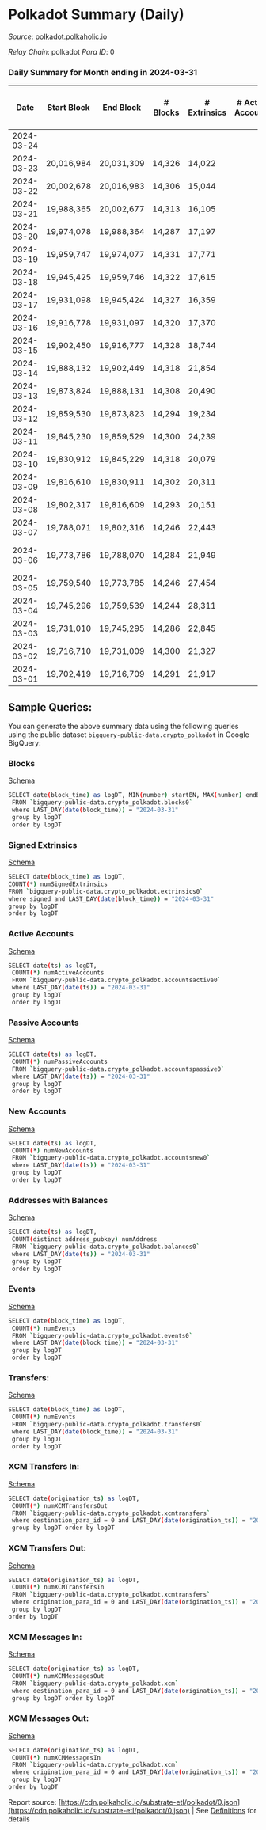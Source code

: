 # Polkadot Summary (Daily)

_Source_: [polkadot.polkaholic.io](https://polkadot.polkaholic.io)

*Relay Chain*: polkadot
*Para ID*: 0



### Daily Summary for Month ending in 2024-03-31


| Date    | Start Block | End Block | # Blocks | # Extrinsics | # Active Accounts | # Passive Accounts | # New Accounts | # Addresses | # Events  | # Transfers ($USD) | # XCM Transfers In ($USD) | # XCM Transfers Out ($USD) | # XCM In | # XCM Out | Issues |
|---------|-------------|-----------|----------|--------------|-------------------|--------------------|----------------|-------------|-----------|--------------------|---------------------------|----------------------------|----------|-----------|--------|
| 2024-03-24 |  |  |  |  |  |  |  |  |  |   |   |   |  |  |  |
| 2024-03-23 | 20,016,984 | 20,031,309 | 14,326 | 14,022 |  |  |  | 1,311,031 | 810,889 | 13,574 ($3.26) |   |   |  |  |  |
| 2024-03-22 | 20,002,678 | 20,016,983 | 14,306 | 15,044 |  |  |  | 1,309,827 | 828,931 | 16,882  |   |   |  |  |  |
| 2024-03-21 | 19,988,365 | 20,002,677 | 14,313 | 16,105 |  |  |  | 1,308,749 | 836,671 | 18,012  |   |   |  |  |  |
| 2024-03-20 | 19,974,078 | 19,988,364 | 14,287 | 17,197 |  |  |  | 1,307,703 | 834,329 | 17,035  |   |   |  |  |  |
| 2024-03-19 | 19,959,747 | 19,974,077 | 14,331 | 17,771 |  |  |  | 1,306,550 | 848,392 | 17,952 ($106.09) |   |   |  |  |  |
| 2024-03-18 | 19,945,425 | 19,959,746 | 14,322 | 17,615 |  |  |  | 1,305,529 | 853,713 | 20,034  |   |   |  |  |  |
| 2024-03-17 | 19,931,098 | 19,945,424 | 14,327 | 16,359 |  |  |  | 1,304,547 | 839,186 | 18,152  |   |   |  |  |  |
| 2024-03-16 | 19,916,778 | 19,931,097 | 14,320 | 17,370 |  |  |  | 1,303,539 | 835,777 | 16,922  |   |   |  |  |  |
| 2024-03-15 | 19,902,450 | 19,916,777 | 14,328 | 18,744 |  |  |  | 1,302,446 | 861,311 | 21,228  |   |   |  |  |  |
| 2024-03-14 | 19,888,132 | 19,902,449 | 14,318 | 21,854 |  |  |  | 1,301,335 | 871,239 | 21,381  |   |   |  |  |  |
| 2024-03-13 | 19,873,824 | 19,888,131 | 14,308 | 20,490 |  |  |  | 1,299,969 | 884,521 | 21,566 ($10.30) |   |   |  |  |  |
| 2024-03-12 | 19,859,530 | 19,873,823 | 14,294 | 19,234 |  |  |  | 1,298,607 | 860,170 | 19,739  |   |   |  |  |  |
| 2024-03-11 | 19,845,230 | 19,859,529 | 14,300 | 24,239 |  |  |  | 1,297,436 | 909,716 | 25,351 ($2,237.75) |   |   |  |  |  |
| 2024-03-10 | 19,830,912 | 19,845,229 | 14,318 | 20,079 |  |  |  | 1,295,961 | 860,459 | 19,221  |   |   |  |  |  |
| 2024-03-09 | 19,816,610 | 19,830,911 | 14,302 | 20,311 |  |  |  | 1,294,743 | 862,348 | 20,667  |   |   |  |  |  |
| 2024-03-08 | 19,802,317 | 19,816,609 | 14,293 | 20,151 |  |  |  | 1,293,411 | 869,112 | 21,652 ($92.26) |   |   |  |  |  |
| 2024-03-07 | 19,788,071 | 19,802,316 | 14,246 | 22,443 |  |  |  | 1,291,732 | 882,019 | 21,494  |   |   |  |  |  |
| 2024-03-06 | 19,773,786 | 19,788,070 | 14,284 | 21,949 |  |  |  | 1,289,876 | 876,637 | 22,796 ($3,949,597.19) |   |   |  |  | 1 missing (0.01%) |
| 2024-03-05 | 19,759,540 | 19,773,785 | 14,246 | 27,454 |  |  |  | 1,288,257 | 916,677 | 27,780 ($136.61) |   |   |  |  |  |
| 2024-03-04 | 19,745,296 | 19,759,539 | 14,244 | 28,311 |  |  |  | 1,286,974 | 912,573 | 28,825  |   |   |  |  |  |
| 2024-03-03 | 19,731,010 | 19,745,295 | 14,286 | 22,845 |  |  |  | 1,285,613 | 848,402 | 20,452 ($1,750.41) |   |   |  |  |  |
| 2024-03-02 | 19,716,710 | 19,731,009 | 14,300 | 21,327 |  |  |  | 1,284,069 | 826,029 | 19,269 ($329.96) |   |   |  |  |  |
| 2024-03-01 | 19,702,419 | 19,716,709 | 14,291 | 21,917 |  |  |  | 1,282,593 | 877,691 | 20,962 ($370.70) |   |   |  |  |  |

## Sample Queries:
You can generate the above summary data using the following queries using the public dataset `bigquery-public-data.crypto_polkadot` in Google BigQuery:


### Blocks 

[Schema](https://github.com/colorfulnotion/substrate-etl/blob/main/schema/blocks.json)

```bash
SELECT date(block_time) as logDT, MIN(number) startBN, MAX(number) endBN, COUNT(*) numBlocks 
 FROM `bigquery-public-data.crypto_polkadot.blocks0`  
 where LAST_DAY(date(block_time)) = "2024-03-31" 
 group by logDT 
 order by logDT
```

### Signed Extrinsics 

[Schema](https://github.com/colorfulnotion/substrate-etl/blob/main/schema/extrinsics.json)

```bash
SELECT date(block_time) as logDT, 
COUNT(*) numSignedExtrinsics 
FROM `bigquery-public-data.crypto_polkadot.extrinsics0`  
where signed and LAST_DAY(date(block_time)) = "2024-03-31" 
group by logDT 
order by logDT
```

### Active Accounts 

[Schema](https://github.com/colorfulnotion/substrate-etl/blob/main/schema/accountsactive.json)

```bash
SELECT date(ts) as logDT, 
 COUNT(*) numActiveAccounts 
 FROM `bigquery-public-data.crypto_polkadot.accountsactive0` 
 where LAST_DAY(date(ts)) = "2024-03-31" 
 group by logDT 
 order by logDT
```

### Passive Accounts 

[Schema](https://github.com/colorfulnotion/substrate-etl/blob/main/schema/accountspassive.json)

```bash
SELECT date(ts) as logDT, 
 COUNT(*) numPassiveAccounts 
 FROM `bigquery-public-data.crypto_polkadot.accountspassive0` 
 where LAST_DAY(date(ts)) = "2024-03-31" 
 group by logDT 
 order by logDT
```

### New Accounts 

[Schema](https://github.com/colorfulnotion/substrate-etl/blob/main/schema/accountsnew.json)

```bash
SELECT date(ts) as logDT, 
 COUNT(*) numNewAccounts 
 FROM `bigquery-public-data.crypto_polkadot.accountsnew0` 
 where LAST_DAY(date(ts)) = "2024-03-31" 
 group by logDT
 order by logDT
```

### Addresses with Balances 

[Schema](https://github.com/colorfulnotion/substrate-etl/blob/main/schema/balances.json)

```bash
SELECT date(ts) as logDT,
 COUNT(distinct address_pubkey) numAddress 
 FROM `bigquery-public-data.crypto_polkadot.balances0` 
 where LAST_DAY(date(ts)) = "2024-03-31" 
 group by logDT 
 order by logDT
```

### Events 

[Schema](https://github.com/colorfulnotion/substrate-etl/blob/main/schema/events.json)

```bash
SELECT date(block_time) as logDT, 
 COUNT(*) numEvents 
 FROM `bigquery-public-data.crypto_polkadot.events0` 
 where LAST_DAY(date(block_time)) = "2024-03-31" 
 group by logDT 
 order by logDT
```

### Transfers:

[Schema](https://github.com/colorfulnotion/substrate-etl/blob/main/schema/transfers.json)

```bash
SELECT date(block_time) as logDT, 
 COUNT(*) numEvents 
 FROM `bigquery-public-data.crypto_polkadot.transfers0` 
 where LAST_DAY(date(block_time)) = "2024-03-31" 
 group by logDT 
 order by logDT
```

### XCM Transfers In: 

[Schema](https://github.com/colorfulnotion/substrate-etl/blob/main/schema/xcmtransfers.json)

```bash
SELECT date(origination_ts) as logDT, 
 COUNT(*) numXCMTransfersOut 
 FROM `bigquery-public-data.crypto_polkadot.xcmtransfers` 
 where destination_para_id = 0 and LAST_DAY(date(origination_ts)) = "2024-03-31" 
 group by logDT order by logDT
```

### XCM Transfers Out: 

[Schema](https://github.com/colorfulnotion/substrate-etl/blob/main/schema/xcmtransfers.json)

```bash
SELECT date(origination_ts) as logDT, 
 COUNT(*) numXCMTransfersIn 
 FROM `bigquery-public-data.crypto_polkadot.xcmtransfers` 
 where origination_para_id = 0 and LAST_DAY(date(origination_ts)) = "2024-03-31" 
 group by logDT 
order by logDT
```

### XCM Messages In: 

[Schema](https://github.com/colorfulnotion/substrate-etl/blob/main/schema/xcm.json)

```bash
SELECT date(origination_ts) as logDT, 
 COUNT(*) numXCMMessagesOut 
 FROM `bigquery-public-data.crypto_polkadot.xcm` 
 where destination_para_id = 0 and LAST_DAY(date(origination_ts)) = "2024-03-31" 
 group by logDT order by logDT
```

### XCM Messages Out: 

[Schema](https://github.com/colorfulnotion/substrate-etl/blob/main/schema/xcm.json)

```bash
SELECT date(origination_ts) as logDT, 
 COUNT(*) numXCMMessagesIn 
 FROM `bigquery-public-data.crypto_polkadot.xcm` 
 where origination_para_id = 0 and LAST_DAY(date(origination_ts)) = "2024-03-31" 
 group by logDT 
order by logDT
```


Report source: [https://cdn.polkaholic.io/substrate-etl/polkadot/0.json](https://cdn.polkaholic.io/substrate-etl/polkadot/0.json) | See [Definitions](/DEFINITIONS.md) for details
